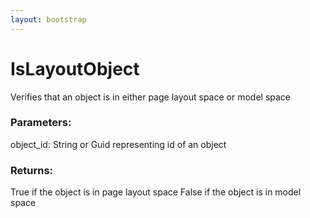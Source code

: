 ```yaml
---
layout: bootstrap
---
```


# IsLayoutObject

Verifies that an object is in either page layout space or model space
        

### Parameters:

object_id: String or Guid representing id of an object
        

### Returns:


True if the object is in page layout space
False if the object is in model space
        
